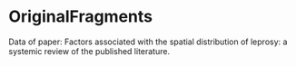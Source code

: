 # OriginalFragments
Data of paper: Factors associated with the spatial distribution of leprosy: a systemic review of the published literature.
